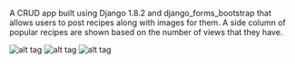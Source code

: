 A CRUD app built using Django 1.8.2 and django_forms_bootstrap that allows users to post recipes along with images for them. A side column of popular recipes are shown based on the number of views that they have.

![alt tag](https://cloud.githubusercontent.com/assets/7236299/8505610/3709de10-21a0-11e5-9f55-30702c079f60.png)
![alt tag](https://cloud.githubusercontent.com/assets/7236299/8505611/3714bdee-21a0-11e5-8061-095517f64075.png)
![alt tag](https://cloud.githubusercontent.com/assets/7236299/8505612/37155344-21a0-11e5-8042-e0de4baa0ac8.png)